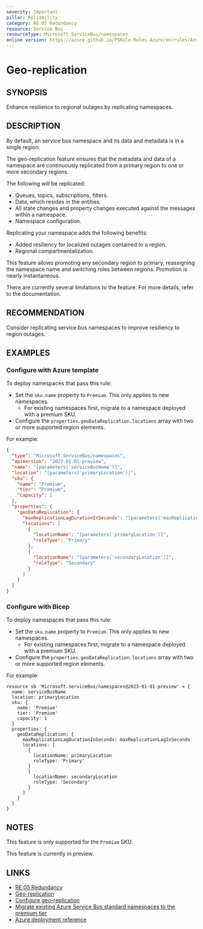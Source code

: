 ```yaml
---
severity: Important
pillar: Reliability
category: RE:05 Redundancy
resource: Service Bus
resourceType: Microsoft.ServiceBus/namespaces
online version: https://azure.github.io/PSRule.Rules.Azure/en/rules/Azure.ServiceBus.GeoReplica/
---
```


# Geo-replication

## SYNOPSIS

Enhance resilience to regional outages by replicating namespaces.

## DESCRIPTION

By default, an service bus namespace and its data and metadata is in a single region.

The geo-replication feature ensures that the metadata and data of a namespace are continuously replicated from a primary region to one or more secondary regions.

The following will be replicated:

- Queues, topics, subscriptions, filters.
- Data, which resides in the entities.
- All state changes and property changes executed against the messages within a namespace.
- Namespace configuration.

Replicating your namespace adds the following benefits:

- Added resiliency for localized outages contained to a region.
- Regional compartmentalization.

This feature allows promoting any secondary region to primary, reassigning the namespace name and switching roles between regions. Promotion is nearly instantaneous.

There are currently several limitations to the feature. For more details, refer to the documentation.

## RECOMMENDATION

Consider replicating service bus namespaces to improve resiliency to region outages.

## EXAMPLES

### Configure with Azure template

To deploy namespaces that pass this rule:

- Set the `sku.name` property to `Premium`. This only applies to new namespaces.
  - For existing namespaces first, migrate to a namespace deployed with a premium SKU.
- Configure the `properties.geoDataReplication.locations` array with two or more supported region elements.

For example:

```json
{
  "type": "Microsoft.ServiceBus/namespaces",
  "apiVersion": "2023-01-01-preview",
  "name": "[parameters('serviceBusName')]",
  "location": "[parameters('primaryLocation')]",
  "sku": {
    "name": "Premium",
    "tier": "Premium",
    "capacity": 1
  },
  "properties": {
    "geoDataReplication": {
      "maxReplicationLagDurationInSeconds": "[parameters('maxReplicationLagInSeconds')]",
      "locations": [
        {
          "locationName": "[parameters('primaryLocation')]",
          "roleType": "Primary"
        },
        {
          "locationName": "[parameters('secondaryLocation')]",
          "roleType": "Secondary"
        }
      ]
    }
  }
}
```

### Configure with Bicep

To deploy namespaces that pass this rule:

- Set the `sku.name` property to `Premium`. This only applies to new namespaces.
  - For existing namespaces first, migrate to a namespace deployed with a premium SKU.
- Configure the `properties.geoDataReplication.locations` array with two or more supported region elements.

For example:

```bicep
resource sb 'Microsoft.ServiceBus/namespaces@2023-01-01-preview' = {
  name: serviceBusName
  location: primaryLocation
  sku: {
    name: 'Premium'
    tier: 'Premium'
    capacity: 1
  }
  properties: {
    geoDataReplication: {
      maxReplicationLagDurationInSeconds: maxReplicationLagInSeconds
      locations: [
        {
          locationName: primaryLocation
          roleType: 'Primary'
        }
        {
          locationName: secondaryLocation
          roleType: 'Secondary'
        }
      ]
    }
  }
}
```

## NOTES

This feature is only supported for the `Premium` SKU.

This feature is currently in preview.

## LINKS

- [RE:05 Redundancy](https://learn.microsoft.com/azure/well-architected/reliability/redundancy)
- [Geo-replication](https://learn.microsoft.com/azure/service-bus-messaging/service-bus-geo-replication)
- [Configure geo-replication](https://learn.microsoft.com/azure/service-bus-messaging/service-bus-geo-replication#setup)
- [Migrate existing Azure Service Bus standard namespaces to the premium tier](https://learn.microsoft.com/azure/service-bus-messaging/service-bus-migrate-standard-premium)
- [Azure deployment reference](https://learn.microsoft.com/azure/templates/microsoft.servicebus/namespaces)

